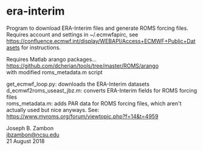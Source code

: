 # era-interim

Program to download ERA-Interim files and generate ROMS forcing files.  Requires account and settings in ~/.ecmwfapirc, see https://confluence.ecmwf.int/display/WEBAPI/Access+ECMWF+Public+Datasets for instructions.  

Requires Matlab arango packages...  
https://github.com/dcherian/tools/tree/master/ROMS/arango  
with modified roms_metadata.m script  

get_ecmwf_loop.py: downloads the ERA-Interim datasets  
d_ecmwf2roms_useast_jbz.m: converts ERA-Interim fields for ROMS forcing files  
roms_metadata.m: adds PAR data for ROMS forcing files, which aren't actually used but nice anyways.  See: https://www.myroms.org/forum/viewtopic.php?f=14&t=4959  

Joseph B. Zambon  
jbzambon@ncsu.edu  
21 August 2018  

